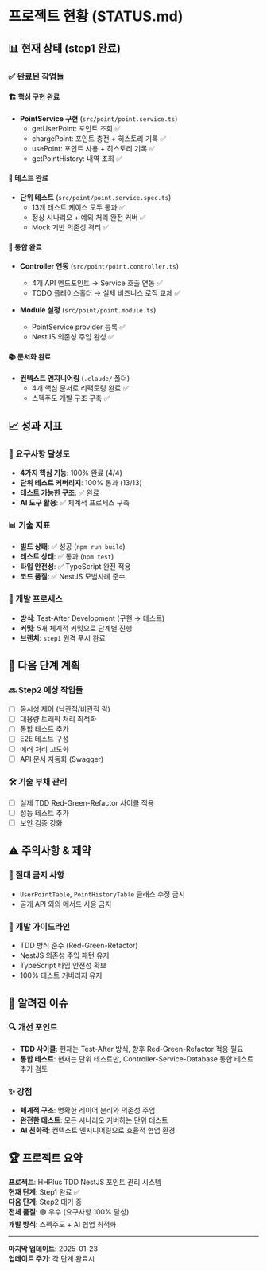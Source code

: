 # 프로젝트 현황 (STATUS.md)

## 📊 현재 상태 (step1 완료)

### ✅ 완료된 작업들

#### 🏗️ 핵심 구현 완료
- **PointService 구현** (`src/point/point.service.ts`)
  - getUserPoint: 포인트 조회 ✅
  - chargePoint: 포인트 충전 + 히스토리 기록 ✅  
  - usePoint: 포인트 사용 + 히스토리 기록 ✅
  - getPointHistory: 내역 조회 ✅

#### 🧪 테스트 완료  
- **단위 테스트** (`src/point/point.service.spec.ts`) 
  - 13개 테스트 케이스 모두 통과 ✅
  - 정상 시나리오 + 예외 처리 완전 커버 ✅
  - Mock 기반 의존성 격리 ✅

#### 🔗 통합 완료
- **Controller 연동** (`src/point/point.controller.ts`)
  - 4개 API 엔드포인트 → Service 호출 연동 ✅
  - TODO 플레이스홀더 → 실제 비즈니스 로직 교체 ✅

- **Module 설정** (`src/point/point.module.ts`)  
  - PointService provider 등록 ✅
  - NestJS 의존성 주입 완성 ✅

#### 📚 문서화 완료
- **컨텍스트 엔지니어링** (`.claude/` 폴더)
  - 4개 핵심 문서로 리팩토링 완료 ✅
  - 스펙주도 개발 구조 구축 ✅

## 📈 성과 지표

### 🎯 요구사항 달성도
- **4가지 핵심 기능**: 100% 완료 (4/4)
- **단위 테스트 커버리지**: 100% 통과 (13/13)  
- **테스트 가능한 구조**: ✅ 완료
- **AI 도구 활용**: ✅ 체계적 프로세스 구축

### 📊 기술 지표
- **빌드 상태**: ✅ 성공 (`npm run build`)
- **테스트 상태**: ✅ 통과 (`npm test`)  
- **타입 안전성**: ✅ TypeScript 완전 적용
- **코드 품질**: ✅ NestJS 모범사례 준수

### 🔄 개발 프로세스
- **방식**: Test-After Development (구현 → 테스트)
- **커밋**: 5개 체계적 커밋으로 단계별 진행
- **브랜치**: `step1` 원격 푸시 완료

## 🎯 다음 단계 계획

### 🔜 Step2 예상 작업들
- [ ] 동시성 제어 (낙관적/비관적 락)
- [ ] 대용량 트래픽 처리 최적화
- [ ] 통합 테스트 추가
- [ ] E2E 테스트 구성
- [ ] 에러 처리 고도화
- [ ] API 문서 자동화 (Swagger)

### 🛠️ 기술 부채 관리
- [ ] 실제 TDD Red-Green-Refactor 사이클 적용
- [ ] 성능 테스트 추가
- [ ] 보안 검증 강화

## ⚠️ 주의사항 & 제약

### 🚫 절대 금지 사항
- `UserPointTable`, `PointHistoryTable` 클래스 수정 금지
- 공개 API 외의 메서드 사용 금지

### 🎯 개발 가이드라인
- TDD 방식 준수 (Red-Green-Refactor)
- NestJS 의존성 주입 패턴 유지
- TypeScript 타입 안전성 확보
- 100% 테스트 커버리지 유지

## 📝 알려진 이슈

### 🔍 개선 포인트
- **TDD 사이클**: 현재는 Test-After 방식, 향후 Red-Green-Refactor 적용 필요
- **통합 테스트**: 현재는 단위 테스트만, Controller-Service-Database 통합 테스트 추가 검토

### ✨ 강점
- **체계적 구조**: 명확한 레이어 분리와 의존성 주입
- **완전한 테스트**: 모든 시나리오 커버하는 단위 테스트
- **AI 친화적**: 컨텍스트 엔지니어링으로 효율적 협업 환경

## 🏆 프로젝트 요약

**프로젝트**: HHPlus TDD NestJS 포인트 관리 시스템  
**현재 단계**: Step1 완료 ✅  
**다음 단계**: Step2 대기 중  
**전체 품질**: 🟢 우수 (요구사항 100% 달성)  
**개발 방식**: 스펙주도 + AI 협업 최적화

---
**마지막 업데이트**: 2025-01-23  
**업데이트 주기**: 각 단계 완료시